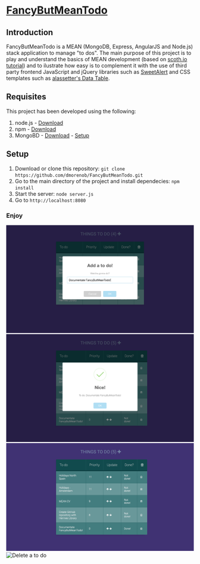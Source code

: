 [FancyButMeanTodo](https://github.com/gsi-upm/FancyButMeanTodo)
=====

## Introduction
FancyButMeanTodo is a MEAN (MongoDB, Express, AngularJS and Node.js) stack application to manage "to dos". The main purpose of this project is to play and understand the basics of MEAN development (based on [scoth.io tutorial](https://scotch.io/tutorials/node-and-angular-to-do-app-application-organization-and-structure)) and to ilustrate how easy is to complement it with the use of third party frontend JavaScript and jQuery libraries such as [SweetAlert](http://t4t5.github.io/sweetalert/) and CSS templates such as [alassetter's Data Table](http://codepen.io/alassetter/pen/cyrfB). 

## Requisites

This project has been developed using the following:

1. node.js - [Download](https://nodejs.org/download)
2. npm - [Download](https://www.npmjs.com)
3. MongoBD - [Download](http://www.mongodb.org/downloads) - [Setup](http://docs.mongodb.org/manual/)

## Setup

1. Download or clone this repository: ```git clone https://github.com/dmorenob/FancyButMeanTodo.git``` 
2. Go to the main directory of the project and install dependecies: ```npm install```
3. Start the server: ```node server.js``` 
4. Go to ```http://localhost:8080```

### Enjoy

![Add a to do](github_imgs/add.png)
![To do added](github_imgs/confirmed.png)
![To do's table](github_imgs/table.png)
![Delete a to do](github_imgs/deleted.png)


